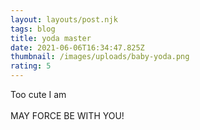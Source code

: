 ```yaml
---
layout: layouts/post.njk
tags: blog
title: yoda master
date: 2021-06-06T16:34:47.825Z
thumbnail: /images/uploads/baby-yoda.png
rating: 5
---
```

Too cute I am\
\
MAY FORCE BE WITH YOU!